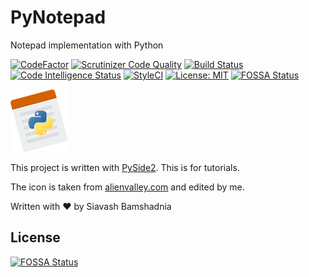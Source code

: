 # PyNotepad
Notepad implementation with Python

[![CodeFactor](https://www.codefactor.io/repository/github/siavashbamshadnia/pynotepad/badge/master)](https://www.codefactor.io/repository/github/siavashbamshadnia/pynotepad/overview/master)
[![Scrutinizer Code Quality](https://scrutinizer-ci.com/g/SiavashBamshadnia/PyNotepad/badges/quality-score.png?b=master)](https://scrutinizer-ci.com/g/SiavashBamshadnia/PyNotepad/?branch=master)
[![Build Status](https://scrutinizer-ci.com/g/SiavashBamshadnia/PyNotepad/badges/build.png?b=master)](https://scrutinizer-ci.com/g/SiavashBamshadnia/PyNotepad/build-status/master)
[![Code Intelligence Status](https://scrutinizer-ci.com/g/SiavashBamshadnia/PyNotepad/badges/code-intelligence.svg?b=master)](https://scrutinizer-ci.com/code-intelligence)
[![StyleCI](https://github.styleci.io/repos/245685337/shield?branch=master)](https://github.styleci.io/repos/245685337)
[![License: MIT](https://img.shields.io/badge/License-MIT-informational.svg)](https://github.com/SiavashBamshadnia/PyNotepad/blob/master/LICENSE)
[![FOSSA Status](https://app.fossa.com/api/projects/git%2Bgithub.com%2FSiavashBamshadnia%2FPyNotepad.svg?type=shield)](https://app.fossa.com/projects/git%2Bgithub.com%2FSiavashBamshadnia%2FPyNotepad?ref=badge_shield)

![](icon.png)

This project is written with [PySide2](https://pypi.org/project/PySide2/).
This is for tutorials.

The icon is taken from [alienvalley.com](https://alienvalley.com) and edited by me.

Written with ♥ by Siavash Bamshadnia

## License
[![FOSSA Status](https://app.fossa.com/api/projects/git%2Bgithub.com%2FSiavashBamshadnia%2FPyNotepad.svg?type=large)](https://app.fossa.com/projects/git%2Bgithub.com%2FSiavashBamshadnia%2FPyNotepad?ref=badge_large)